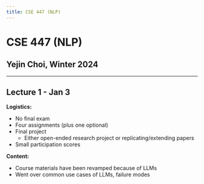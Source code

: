 ```yaml
---
title: CSE 447 (NLP)
---
```


# CSE 447 (NLP)

## Yejin Choi, Winter 2024

---

## Lecture 1 - Jan 3

**Logistics:**

- No final exam
- Four assignments (plus one optional)
- Final project
    - Either open-ended research project or replicating/extending papers
- Small participation scores

**Content:**

- Course materials have been revamped because of LLMs
- Went over common use cases of LLMs, failure modes
